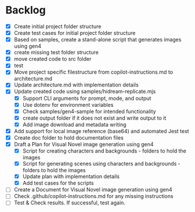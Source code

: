 # Backlog

- [x] Create initial project folder structure
- [x] Create test cases for initial project folder structure
- [x] Based on samples, create a stand-alone script that generates images using gen4
- [x] create missing test folder structure
- [x] move created code to src folder
- [x] test
- [x] Move project specific filestructure from copilot-instructions.md to architecture.md
- [x] Update architecture.md with implementation details
- [x] Update created code using samples/hidream-replicate.mjs
    - [x] Support CLI arguments for prompt, mode, and output
    - [x] Use dotenv for environment variables
    - [x] Check samples/gen4-sample for intended functionality
    - [x] create output folder if it does not exist and write output to it
    - [x] Add image download and metadata writing
- [x] Add support for local image reference (base64) and automated Jest test
- [x] Create doc folder to hold documentation files
- [x] Draft a Plan for Visual Novel image generation using gen4
    - [x] Script for creating characters and backgrounds - folders to hold the images
    - [x] Script for generating scenes using characters and backgrounds - folders to hold the images
    - [x] Update plan with implementation details
    - [x] Add test cases for the scripts
- [ ] Create a Document for Visual Novel image generation using gen4
- [ ] Check .github/copilot-instructions.md for any missing instructions
- [ ] Test & Check results. If successful, test again.
